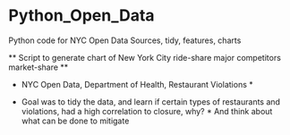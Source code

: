 # Python_Open_Data
Python code for NYC Open Data Sources, tidy, features, charts

** Script to generate chart of New York City ride-share major competitors market-share **

* NYC Open Data, Department of Health, Restaurant Violations *

* Goal was to tidy the data, and learn if certain types of restaurants and violations, had a high correlation to closure, why? *
And think about what can be done to mitigate
